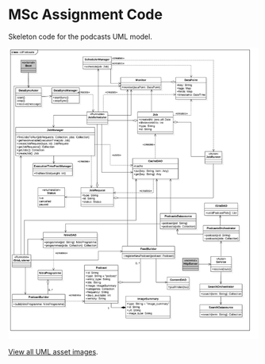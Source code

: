 # MSc Assignment Code

Skeleton code for the podcasts UML model. 

![Podcasts UML class diagram](https://github.com/betandr/podcasts/blob/master/images/cdPodcasts.png?raw=true])

[View all UML asset images](https://github.com/betandr/podcasts/tree/master/images).